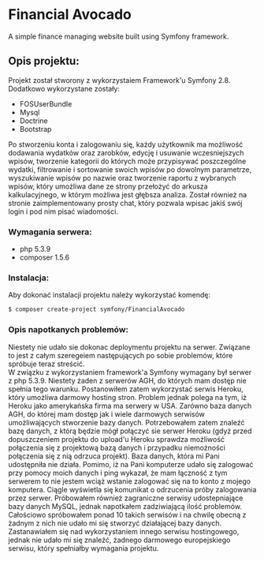 # Financial Avocado

A simple finance managing website built using Symfony framework.

## Opis projektu:
Projekt został stworony z wykorzystaiem Framework'u Symfony 2.8. Dodatkowo wykorzystane zostały:
- FOSUserBundle
- Mysql
- Doctrine
- Bootstrap

Po stworzeniu konta i zalogowaniu się, każdy użytkownik ma możliwość dodawania wydatków oraz zarobków, edycję i usuwanie wczesniejszych wpisów, tworzenie kategorii do których może przypisywać poszczególne wydatki, filtrowanie i sortowanie swoich wpisów po dowolnym parametrze, wyszukiwanie wpisów po nazwie oraz tworzenie raportu z wybranych wpisów, który umożliwa dane ze strony przełożyć do arkusza kalkulacyjnego, w którym możliwa jest głębsza analiza. Został również na stronie zaimplementowany prosty chat, który pozwala wpisac jakiś swój login i pod nim pisać wiadomości.

### Wymagania serwera:
 - php 5.3.9
 - composer 1.5.6
 
### Instalacja:
Aby dokonać instalacji projektu należy wykorzystać komendę:
```bash
$ composer create-project symfony/FinancialAvocado
```
 ### Opis napotkanych problemów:
Niestety nie udało sie dokonac deploymentu projektu na serwer. Związane to jest z całym szeregeiem następujących po sobie problemów, które spróbuje teraz streścić.  
W związku z wykorzystaniem framework'a Symfony wymagany był serwer z php 5.3.9. Niestety żaden z serwerów AGH, do których mam dostęp nie spełnia tego warunku. Postanowiłem zatem wykorzystać serwis Heroku, który umożliwa darmowy hosting stron. Problem jednak polega na tym, iż Heroku jako amerykańska firma ma serwery w USA. Zarówno baza danych AGH, do której mam dostęp jak i wiele darmowych serwisów umożliwających stworzenie bazy danych. Potrzebowałem zatem znaleźć bazę danych, z którą będzie mógł połączyć sie serwer Heroku (gdyż przed dopuszczeniem projektu do upload'u Heroku sprawdza możliwość połączenia się z projektową bazą danych i przypadku niemożności połączenia się z nią odrzuca projekt). Baza danych, która mi Pani udostępniła nie działa. Pomimo, iż na Pani komputerze udało się zalogować przy pomocy moich danych i ping wykazał, że mam łączność z tym serwerem to nie jestem wciąż wstanie zalogować się na to konto z mojego komputera. Ciągle wyświetla się komunikat o odrzucenia próby zalogowania przez serwer. Próbowałem również zagraniczne serwisy udostepniające bazy danych MySQL, jednak napotkałem zadziwiającą ilość problemów. Całościowo spróbowałem ponad 10 takich serwisów i na chwilę obecną z żadnym z nich nie udało mi się stworzyć działającej bazy danych.  
Zastanawiałem się nad wykorzystaniem innego serwisu hostingowego, jednak nie udało mi się znaleźć, żadnego darmowego europejskiego serwisu, który spełniałby wymagania projektu. 
 

